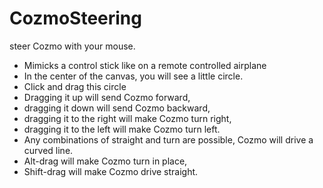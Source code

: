 # CozmoSteering
steer Cozmo with your mouse. 


* Mimicks a control stick like on a remote controlled airplane 
* In the center of the canvas, you will see a little circle. 
* Click and drag this circle 
* Dragging it up will send Cozmo forward, 
* dragging it down will send Cozmo backward, 
* dragging it to the right will make Cozmo turn right, 
* dragging it to the left will make Cozmo turn left.
* Any combinations of straight and turn are possible,
  Cozmo will drive a curved line. 
* Alt-drag will make Cozmo turn in place,
* Shift-drag will make Cozmo drive straight. 

